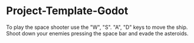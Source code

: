 # Project-Template-Godot

To play the space shooter use the "W", "S". "A", "D" keys to move the ship. Shoot down your enemies pressing the space bar and evade the asteroids.